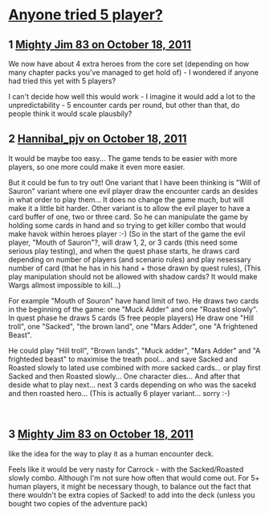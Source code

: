 # [Anyone tried 5 player?](https://community.fantasyflightgames.com/topic/54921-anyone-tried-5-player/)

## 1 [Mighty Jim 83 on October 18, 2011](https://community.fantasyflightgames.com/topic/54921-anyone-tried-5-player/?do=findComment&comment=543562)

We now have about 4 extra heroes from the core set (depending on how many chapter packs you've managed to get hold of) - I wondered if anyone had tried this yet with 5 players?

I can't decide how well this would work - I imagine it would add a lot to the unpredictability - 5 encounter cards per round, but other than that, do people think it would scale plausbily?

## 2 [Hannibal_pjv on October 18, 2011](https://community.fantasyflightgames.com/topic/54921-anyone-tried-5-player/?do=findComment&comment=543766)

It would be maybe too easy... The game tends to be easier with more players, so one more could make it even more easier.

But it could be fun to try out! One variant that I have been thinking is "Will of Sauron" variant where one evil player draw the encounter cards an desides in what order to play them... It does no change the game much, but will make it a little bit harder. Other variant is to allow the evil player to have a card buffer of one, two or three card. So he can manipulate the game by holding some cards in hand and so trying to get killer combo that would make havok within heroes player :-)
(So in the start of the game the evil player, "Mouth of Sauron"?, will draw 1, 2, or 3 cards (this need some serious play testing), and when the quest phase starts, he draws card depending on number of players (and scenario rules) and play nesessary number of card (that he has in his hand + those drawn by quest rules), (This play manipulation should not be allowed with shadow cards? It would make Wargs allmost impossible to kill...)

For example "Mouth of Souron" have hand limit of two. He draws two cards in the beginning of the game: one "Muck Adder" and one "Roasted slowly". In quest phase he draws 5 cards (5 free people players) He draw one "Hill troll", one "Sacked", "the brown land", one "Mars Adder", one "A frightened Beast".

He could play "Hill troll", "Brown lands", "Muck adder", "Mars Adder" and "A frighteded beast" to maximise the treath pool... and save Sacked and Roasted slowly to lated use combined with more sacked cards... or play first Sacked and then Roasted slowly... One character dies... And after that deside what to play next... next 3 cards depending on who was the sacekd and then roasted hero... (This is actually 6 player variant... sorry :-)

 

## 3 [Mighty Jim 83 on October 18, 2011](https://community.fantasyflightgames.com/topic/54921-anyone-tried-5-player/?do=findComment&comment=543897)

like the idea for the way to play it as a human encounter deck.

Feels like it would be very nasty for Carrock - with the Sacked/Roasted slowly combo. Although I'm not sure how often that would come out. For 5+ human players, it might be necessary though, to balance out the fact that there wouldn't be extra copies of Sacked! to add into the deck (unless you bought two copies of the adventure pack)

